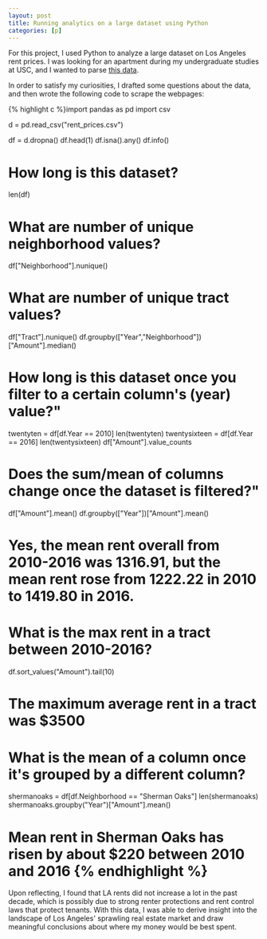 ```yaml
---
layout: post
title: Running analytics on a large dataset using Python
categories: [p]
---
```


For this project, I used Python to analyze a large dataset on Los Angeles rent prices. I was looking for an apartment during my undergraduate studies at USC, and I wanted to parse [this data]([url](https://usc.data.socrata.com/Los-Angeles/Rent-Price-LA-/4a97-v5tx/about_data)).

In order to satisfy my curiosities, I drafted some questions about the data, and then wrote the following code to scrape the webpages:

{% highlight c %}import pandas as pd
import csv

d = pd.read_csv("rent_prices.csv")

df = d.dropna()
df.head(1)
df.isna().any()
df.info()

# How long is this dataset?
len(df)

# What are number of unique neighborhood values?
df["Neighborhood"].nunique()

# What are number of unique tract values?
df["Tract"].nunique()
df.groupby(["Year","Neighborhood"])["Amount"].median()

# How long is this dataset once you filter to a certain column's (year) value?"
twentyten = df[df.Year == 2010]
len(twentyten)
twentysixteen = df[df.Year == 2016]
len(twentysixteen)
df["Amount"].value_counts
  
# Does the sum/mean of columns change once the dataset is filtered?"
df["Amount"].mean()
df.groupby(["Year"])["Amount"].mean()

# Yes, the mean rent overall from 2010-2016 was 1316.91, but the mean rent rose from 1222.22 in 2010 to 1419.80 in 2016.

# What is the max rent in a tract between 2010-2016?
   
df.sort_values("Amount").tail(10)

# The maximum average rent in a tract was $3500
# What is the mean of a column once it's grouped by a different column? 

shermanoaks = df[df.Neighborhood == "Sherman Oaks"]
len(shermanoaks)
shermanoaks.groupby("Year")["Amount"].mean()

# Mean rent in Sherman Oaks has risen by about $220 between 2010 and 2016 {% endhighlight %}

Upon reflecting, I found that LA rents did not increase a lot in the past decade, which is possibly due to strong renter protections and rent control laws that protect tenants. With this data, I was able to derive insight into the landscape of Los Angeles' sprawling real estate market and draw meaningful conclusions about where my money would be best spent.
